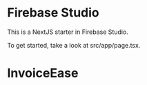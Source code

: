 # Firebase Studio

This is a NextJS starter in Firebase Studio.

To get started, take a look at src/app/page.tsx.
# InvoiceEase
